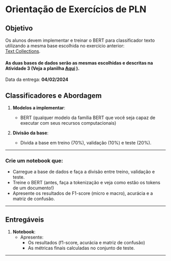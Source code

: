 # Orientação de Exercícios de PLN

## Objetivo

Os alunos devem implementar e treinar o BERT para classificador texto utilizando a mesma base escolhida no exercício anterior:  
[Text Collections](https://github.com/ragero/text-collections/tree/master/complete_texts_csvs).

#### As duas bases de dados serão as mesmas escolhidas e descritas na Atividade 3 (Veja a planilha [Aqui](https://docs.google.com/spreadsheets/d/1F485czBA5zR60J4efsEz8-4YydywazOPCKVjb1o0jUs/edit?gid=0#gid=0) ). 

Data da entrega: **04/02/2024**

## Classificadores e Abordagem

1. **Modelos a implementar**:
   - BERT (qualquer modelo da família BERT que você seja capaz de executar com seus recursos computacionais)

3. **Divisão da base**:
   - Divida a base em treino (70%), validação (10%) e teste (20%).   

---

### Crie um **notebook** que:
   - Carregue a base de dados e faça a divisão entre treino, validação e teste.
   - Treine o BERT (antes, faça a tokenização e veja como estão os tokens de um documento!) 
   - Apresente os resultados de F1-score (micro e macro), acurácia e a matriz de confusão.

---

## Entregáveis

1. **Notebook**:
   - Apresente:
     - Os resultados (f1-score, acurácia e matriz de confusão)
     - As métricas finais calculadas no conjunto de teste.

---
